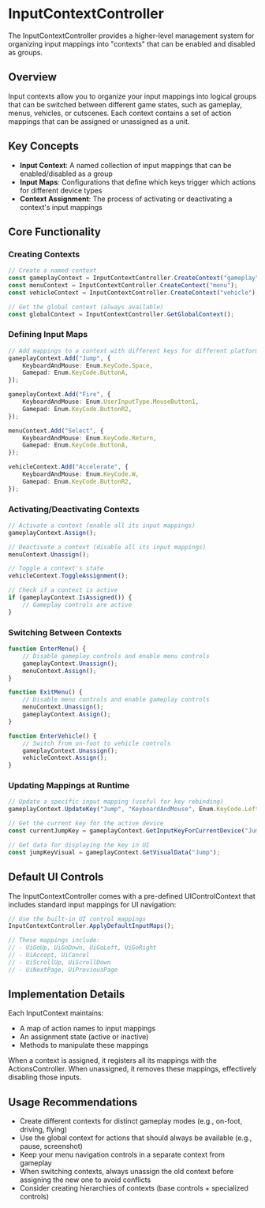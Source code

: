 # InputContextController

The InputContextController provides a higher-level management system for organizing input mappings into "contexts" that can be enabled and disabled as groups.

## Overview

Input contexts allow you to organize your input mappings into logical groups that can be switched between different game states, such as gameplay, menus, vehicles, or cutscenes. Each context contains a set of action mappings that can be assigned or unassigned as a unit.

## Key Concepts

- **Input Context**: A named collection of input mappings that can be enabled/disabled as a group
- **Input Maps**: Configurations that define which keys trigger which actions for different device types
- **Context Assignment**: The process of activating or deactivating a context's input mappings

## Core Functionality

### Creating Contexts

```ts
// Create a named context
const gameplayContext = InputContextController.CreateContext("gameplay");
const menuContext = InputContextController.CreateContext("menu");
const vehicleContext = InputContextController.CreateContext("vehicle");

// Get the global context (always available)
const globalContext = InputContextController.GetGlobalContext();
```

### Defining Input Maps

```ts
// Add mappings to a context with different keys for different platforms
gameplayContext.Add("Jump", {
	KeyboardAndMouse: Enum.KeyCode.Space,
	Gamepad: Enum.KeyCode.ButtonA,
});

gameplayContext.Add("Fire", {
	KeyboardAndMouse: Enum.UserInputType.MouseButton1,
	Gamepad: Enum.KeyCode.ButtonR2,
});

menuContext.Add("Select", {
	KeyboardAndMouse: Enum.KeyCode.Return,
	Gamepad: Enum.KeyCode.ButtonA,
});

vehicleContext.Add("Accelerate", {
	KeyboardAndMouse: Enum.KeyCode.W,
	Gamepad: Enum.KeyCode.ButtonR2,
});
```

### Activating/Deactivating Contexts

```ts
// Activate a context (enable all its input mappings)
gameplayContext.Assign();

// Deactivate a context (disable all its input mappings)
menuContext.Unassign();

// Toggle a context's state
vehicleContext.ToggleAssignment();

// Check if a context is active
if (gameplayContext.IsAssigned()) {
	// Gameplay controls are active
}
```

### Switching Between Contexts

```ts
function EnterMenu() {
	// Disable gameplay controls and enable menu controls
	gameplayContext.Unassign();
	menuContext.Assign();
}

function ExitMenu() {
	// Disable menu controls and enable gameplay controls
	menuContext.Unassign();
	gameplayContext.Assign();
}

function EnterVehicle() {
	// Switch from on-foot to vehicle controls
	gameplayContext.Unassign();
	vehicleContext.Assign();
}
```

### Updating Mappings at Runtime

```ts
// Update a specific input mapping (useful for key rebinding)
gameplayContext.UpdateKey("Jump", "KeyboardAndMouse", Enum.KeyCode.LeftShift);

// Get the current key for the active device
const currentJumpKey = gameplayContext.GetInputKeyForCurrentDevice("Jump");

// Get data for displaying the key in UI
const jumpKeyVisual = gameplayContext.GetVisualData("Jump");
```

## Default UI Controls

The InputContextController comes with a pre-defined UIControlContext that includes standard input mappings for UI navigation:

```ts
// Use the built-in UI control mappings
InputContextController.ApplyDefaultInputMaps();

// These mappings include:
// - UiGoUp, UiGoDown, UiGoLeft, UiGoRight
// - UiAccept, UiCancel
// - UiScrollUp, UiScrollDown
// - UiNextPage, UiPreviousPage
```

## Implementation Details

Each InputContext maintains:

- A map of action names to input mappings
- An assignment state (active or inactive)
- Methods to manipulate these mappings

When a context is assigned, it registers all its mappings with the ActionsController. When unassigned, it removes these mappings, effectively disabling those inputs.

## Usage Recommendations

- Create different contexts for distinct gameplay modes (e.g., on-foot, driving, flying)
- Use the global context for actions that should always be available (e.g., pause, screenshot)
- Keep your menu navigation controls in a separate context from gameplay
- When switching contexts, always unassign the old context before assigning the new one to avoid conflicts
- Consider creating hierarchies of contexts (base controls + specialized controls)

